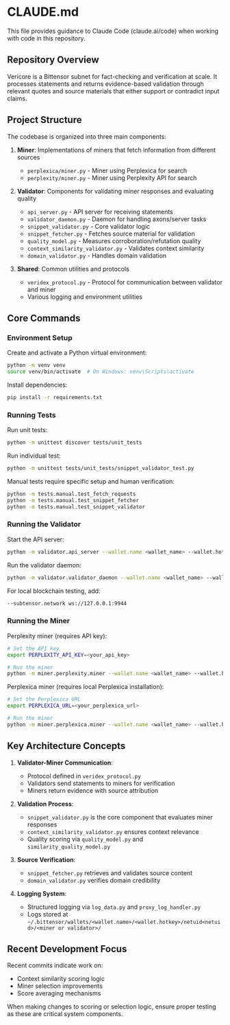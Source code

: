 # CLAUDE.md

This file provides guidance to Claude Code (claude.ai/code) when working with code in this repository.

## Repository Overview

Vericore is a Bittensor subnet for fact-checking and verification at scale. It processes statements and returns evidence-based validation through relevant quotes and source materials that either support or contradict input claims.

## Project Structure

The codebase is organized into three main components:

1. **Miner**: Implementations of miners that fetch information from different sources
   - `perplexica/miner.py` - Miner using Perplexica for search
   - `perplexity/miner.py` - Miner using Perplexity API for search

2. **Validator**: Components for validating miner responses and evaluating quality
   - `api_server.py` - API server for receiving statements
   - `validator_daemon.py` - Daemon for handling axons/server tasks
   - `snippet_validator.py` - Core validator logic
   - `snippet_fetcher.py` - Fetches source material for validation
   - `quality_model.py` - Measures corroboration/refutation quality
   - `context_similarity_validator.py` - Validates context similarity
   - `domain_validator.py` - Handles domain validation

3. **Shared**: Common utilities and protocols
   - `veridex_protocol.py` - Protocol for communication between validator and miner
   - Various logging and environment utilities

## Core Commands

### Environment Setup

Create and activate a Python virtual environment:

```bash
python -m venv venv
source venv/bin/activate  # On Windows: venv\Scripts\activate
```

Install dependencies:

```bash
pip install -r requirements.txt
```

### Running Tests

Run unit tests:

```bash
python -m unittest discover tests/unit_tests
```

Run individual test:

```bash
python -m unittest tests/unit_tests/snippet_validator_test.py
```

Manual tests require specific setup and human verification:

```bash
python -m tests.manual.test_fetch_requests
python -m tests.manual.test_snippet_fetcher
python -m tests.manual.test_snippet_validator
```

### Running the Validator

Start the API server:

```bash
python -m validator.api_server --wallet.name <wallet_name> --wallet.hotkey <hotkey_name> --netuid 70 --axon.ip=<EXTERNAL_IP>
```

Run the validator daemon:

```bash
python -m validator.validator_daemon --wallet.name <wallet_name> --wallet.hotkey <hotkey_name> --netuid 70
```

For local blockchain testing, add:
```bash
--subtensor.network ws://127.0.0.1:9944
```

### Running the Miner

Perplexity miner (requires API key):

```bash
# Set the API key
export PERPLEXITY_API_KEY=<your_api_key>

# Run the miner
python -m miner.perplexity.miner --wallet.name <wallet_name> --wallet.hotkey <hotkey_name> --axon.ip=<EXTERNAL_IP> --axon.port 8901 --netuid 70
```

Perplexica miner (requires local Perplexica installation):

```bash
# Set the Perplexica URL
export PERPLEXICA_URL=<your_perplexica_url>

# Run the miner
python -m miner.perplexica.miner --wallet.name <wallet_name> --wallet.hotkey <hotkey_name> --axon.ip=<EXTERNAL_IP> --axon.port 8901 --netuid 70
```

## Key Architecture Concepts

1. **Validator-Miner Communication**: 
   - Protocol defined in `veridex_protocol.py`
   - Validators send statements to miners for verification
   - Miners return evidence with source attribution

2. **Validation Process**:
   - `snippet_validator.py` is the core component that evaluates miner responses
   - `context_similarity_validator.py` ensures context relevance
   - Quality scoring via `quality_model.py` and `similarity_quality_model.py`

3. **Source Verification**:
   - `snippet_fetcher.py` retrieves and validates source content
   - `domain_validator.py` verifies domain credibility

4. **Logging System**:
   - Structured logging via `log_data.py` and `proxy_log_handler.py`
   - Logs stored at `~/.bittensor/wallets/<wallet.name>/<wallet.hotkey>/netuid<netuid>/<miner or validator>/`

## Recent Development Focus

Recent commits indicate work on:
- Context similarity scoring logic
- Miner selection improvements
- Score averaging mechanisms

When making changes to scoring or selection logic, ensure proper testing as these are critical system components.